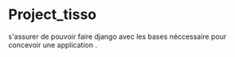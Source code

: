 # Project_tisso
s'assurer  de  pouvoir faire django avec les bases néccessaire pour concevoir une application
.  